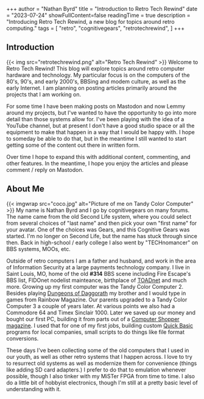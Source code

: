 +++
author = "Nathan Byrd"
title = "Introduction to Retro Tech Rewind"
date = "2023-07-24"
showFullContent=false
readingTime = true
description = "Introducing Retro Tech Rewind, a new blog for topics around retro computing."
tags = [
    "retro",
    "cognitivegears",
    "retrotechrewind",
]
+++

## Introduction

{{< img src="retrotechrewind.png" alt="Retro Tech Rewind" >}}
Welcome to Retro Tech Rewind! This blog will explore topics around retro computer hardware and technology. My particular focus is on the computers of the 80's, 90's, and early 2000's, BBSing and modem culture, as well as the early Internet. I am planning on posting articles primarily around the projects that I am working on.

For some time I have been making posts on Mastodon and now Lemmy around my projects, but I've wanted to have the opportunity to go into more detail than those systems allow for. I've been playing with the idea of a YouTube channel, but at present I don't have a good studio space or all the equipment to make that happen in a way that I would be happy with. I hope to someday be able to do that, but in the meantime I still wanted to start getting some of the content out there in written form.

Over time I hope to expand this with additional content, commenting, and other features. In the meantime, I hope you enjoy the articles and please comment / reply on Mastodon.

<!-- more -->

## About Me

{{< imgwrap src="coco.jpg" alt="Picture of me on Tandy Color Computer" >}}
My name is Nathan Byrd and I go by cognitivegears on many forums. The name came from the old Second Life system, where you could select from several choices of "last name" and then pick your own "first name" for your avatar. One of the choices was Gears, and this Cognitive Gears was started. I'm no longer on Second Life, but the name has stuck through since then. Back in high-school / early college I also went by "TECHnomancer" on BBS systems, MOOs, etc.

Outside of retro computers I am a father and husband, and work in the area of Information Security at a large payments technology company. I live in Saint Louis, MO, home of the old **#314** BBS scene including Fire Escape's BBS list, FIDOnet nodelist mainteance, birthplace of [TOADnet](https://www.toadnet.com/history.html) and much more. Growing up my first computer was the Tandy Color Computer 2. Besides playing [Dungeons of Daggorath](https://daggorath.online) my brother and I would type in games from Rainbow Magazine. Our parents upgraded to a Tandy Color Computer 3 a couple of years later. At various points we also had a Commodore 64 and Timex Sinclair 1000. Later we saved up our money and bought our first PC, building it from parts out of a [Computer Shopper magazine](https://archive.org/details/computer_shopper?tab=collection). I used that for one of my first jobs, building custom [Quick Basic](https://winworldpc.com/product/quickbasic/45) programs for local companies, small scripts to do things like file format conversions.

These days I've been collecting some of the old computers that I used in our youth, as well as other retro systems that I happen across. I love to try to resurrect old systems as well as modernize them for convenience (things like adding SD card adapters.) I prefer to do that to emulation whenever possible, though I also tinker with my MiSTer FPGA from time to time. I also do a little bit of hobbyist electronics, though I'm still at a pretty basic level of understanding with it.
